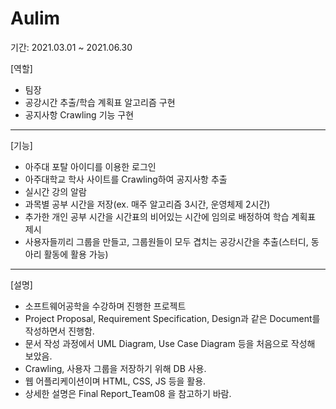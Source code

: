 # Aulim

기간: 2021.03.01 ~ 2021.06.30 

[역할]
- 팀장
- 공강시간 추출/학습 계획표 알고리즘 구현
- 공지사항 Crawling 기능 구현
***********

[기능]
- 아주대 포탈 아이디를 이용한 로그인
- 아주대학교 학사 사이트를 Crawling하여 공지사항 추출
- 실시간 강의 알람
- 과목별 공부 시간을 저장(ex. 매주 알고리즘 3시간, 운영체제 2시간)
- 추가한 개인 공부 시간을 시간표의 비어있는 시간에 임의로 배정하여 학습 계획표 제시
- 사용자들끼리 그룹을 만들고, 그룹원들이 모두 겹치는 공강시간을 추출(스터디, 동아리 활동에 활용 가능)

***********
[설명]
- 소프트웨어공학을 수강하며 진행한 프로젝트
- Project Proposal, Requirement Specification, Design과 같은 Document를 작성하면서 진행함.
- 문서 작성 과정에서 UML Diagram, Use Case Diagram 등을 처음으로 작성해 보았음.
- Crawling, 사용자 그룹을 저장하기 위해 DB 사용.
- 웹 어플리케이션이며 HTML, CSS, JS 등을 활용.
- 상세한 설명은 Final Report_Team08 을 참고하기 바람.


